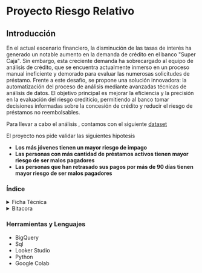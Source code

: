 # Proyecto Riesgo Relativo

## Introducción
En el actual escenario financiero, la disminución de las tasas de interés ha generado un notable aumento en la demanda de crédito en el banco "Super Caja". Sin embargo, esta creciente demanda ha sobrecargado al equipo de análisis de crédito, que se encuentra actualmente inmerso en un proceso manual ineficiente y demorado para evaluar las numerosas solicitudes de préstamo. Frente a este desafío, se propone una solución innovadora: la automatización del proceso de análisis mediante avanzadas técnicas de análisis de datos. El objetivo principal es mejorar la eficiencia y la precisión en la evaluación del riesgo crediticio, permitiendo al banco tomar decisiones informadas sobre la concesión de crédito y reducir el riesgo de préstamos no reembolsables.

Para llevar a cabo el análisis , contamos con el siguiente [dataset](https://github.com/Maria-Data-Analyst/riesgo_relativo/tree/Consultas-Query/Dataset) 

El proyecto nos pide validar las siguientes hipotesis  
* **Los más jóvenes tienen un mayor riesgo de impago**  
* **Las personas con más cantidad de préstamos activos tienen mayor riesgo de ser malos pagadores**
* **Las personas que han retrasado sus pagos por más de 90 días tienen mayor riesgo de ser malos pagadores**


### Índice

<details>
  <summary>Ficha Técnica</summary>

  1. [**Procesamiento y Preparación de la Base de Datos**](https://github.com/Maria-Data-Analyst/riesgo_relativo/blob/Consultas-Query/Ficha_tecnica/procesamiento.md)
     
  2. [**Análisis Exploratorio de Datos**](https://github.com/Maria-Data-Analyst/riesgo_relativo/blob/Consultas-Query/Ficha_tecnica/AED.md)
     
  3.  [**Técnica de análisis**](https://github.com/Maria-Data-Analyst/riesgo_relativo/blob/Consultas-Query/Ficha_tecnica/tecnica_analisis.md)
    
     
</details>



 <details>
  <summary>Bitacora</summary>

  1. [**Procesamiento y Preparación de la Base de Datos**](https://github.com/Maria-Data-Analyst/riesgo_relativo/blob/Consultas-Query/Bitacora/procesamiento.md)
     - Limpieza de datos.
     - Transformación y estructuración de la información.
     
  2. [**Análisis Exploratorio de Datos**](https://github.com/Maria-Data-Analyst/riesgo_relativo/blob/Consultas-Query/Bitacora/AED.md)
     - Exploración de tendencias y patrones.
     - Identificación de variables relevantes.
       
  3. [**Aplicación de Técnicas de Análisis**](https://github.com/Maria-Data-Analyst/riesgo_relativo/blob/Consultas-Query/Bitacora/tecnica_analisis.md)
     - Riesgo relativo
     - Hito2. Score crediticio
     - Hito3. Regresión logística
     
</details>




### Herramientas y Lenguajes 
- BigQuery
- Sql
- Looker Studio
- Python
- Google Colab



